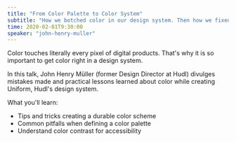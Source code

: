 ```yaml
---
title: "From Color Palette to Color System"
subtitle: "How we botched color in our design system. Then how we fixed it."
time: 2020-02-01T9:30:00
speaker: "john-henry-muller"
---
```

Color touches literally every pixel of digital products. That's why it is so important to get color right in a design system.

In this talk, John Henry Müller (former Design Director at Hudl) divulges mistakes made and practical lessons learned about color while creating Uniform, Hudl's design system.

What you'll learn:

- Tips and tricks creating a durable color scheme
- Common pitfalls when defining a color palette
- Understand color contrast for accessibility
